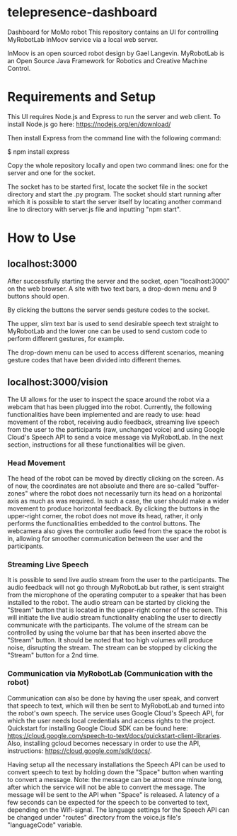 # telepresence-dashboard
Dashboard for MoMo robot
This repository contains an UI for controlling MyRobotLab InMoov service via a local web server.

InMoov is an open sourced robot design by Gael Langevin. MyRobotLab is an Open Source Java Framework for
Robotics and Creative Machine Control.

# Requirements and Setup


This UI requires Node.js and Express to run the server and web client. To install Node.js go here: https://nodejs.org/en/download/

Then install Express from the command line with the following command:

$	npm install express

Copy the whole repository locally and open two command lines: one for the server and one for the socket.

The socket has to be started first, locate the socket file in the socket directory and start the .py program. The socket should start running after which it is possible to start the server itself by locating another command line to directory with server.js file and inputting "npm start".

# How to Use

## localhost:3000

After successfully starting the server and the socket, open "localhost:3000" on the web browser. A site with two text bars, a drop-down menu and 9 buttons should open.

By clicking the buttons the server sends gesture codes to the socket.

The upper, slim text bar is used to send desirable speech text straight to MyRobotLab and the lower one can be used to send custom code to perform different gestures, for example.

The drop-down menu can be used to access different scenarios, meaning gesture codes that have been divided into different themes.

## localhost:3000/vision

The UI allows for the user to inspect the space around the robot via a webcam that has been plugged into the robot. Currently, the following functionalities have been implemented and are ready to use: head movement of the robot, receiving audio feedback, streaming live speech from the user to the participants (raw, unchanged voice) and using Google Cloud's Speech API to send a voice message via MyRobotLab. In the next section, instructions for all these functionalities will be given.

### Head Movement

The head of the robot can be moved by directly clicking on the screen. As of now, the coordinates are not absolute and there are so-called "buffer-zones" where the robot does not necessarily turn its head on a horizontal axis as much as was required. In such a case, the user should make a wider movement to produce horizontal feedback. By clicking the buttons in the upper-right corner, the robot does not move its head, rather, it only performs the functionalities embedded to the control buttons. The webcamera also gives the controller audio feed from the space the robot is in, allowing for smoother communication between the user and the participants.

### Streaming Live Speech

It is possible to send live audio stream from the user to the participants. The audio feedback will not go through MyRobotLab but rather, is sent straight from the microphone of the operating computer to a speaker that has been installed to the robot. The audio stream can be started by clicking the "Stream" button that is located in the upper-right corner of the screen. This will initiate the live audio stream functionality enabling the user to directly communicate with the participants. The volume of the stream can be controlled by using the volume bar that has been inserted above the "Stream" button. It should be noted that too high volumes will produce noise, disrupting the stream. The stream can be stopped by clicking the "Stream" button for a 2nd time.

### Communication via MyRobotLab (Communication with the robot)

Communication can also be done by having the user speak, and convert that speech to text, which will then be sent to MyRobotLab and turned into the robot's own speech. The service uses Google Cloud's Speech API, for which the user needs local credentials and access rights to the project. Quickstart for installing Google Cloud SDK can be found here: https://cloud.google.com/speech-to-text/docs/quickstart-client-libraries. Also, installing gcloud becomes necessary in order to use the API, instructions: https://cloud.google.com/sdk/docs/.

Having setup all the necessary installations the Speech API can be used to convert speech to text by holding down the "Space" button when wanting to convert a message. Note: the message can be atmost one minute long, after which the service will not be able to convert the message. The message will be sent to the API when "Space" is released. A latency of a few seconds can be expected for the speech to be converted to text, depending on the Wifi-signal. The language settings for the Speech API can be changed under "routes" directory from the voice.js file's "languageCode" variable.
